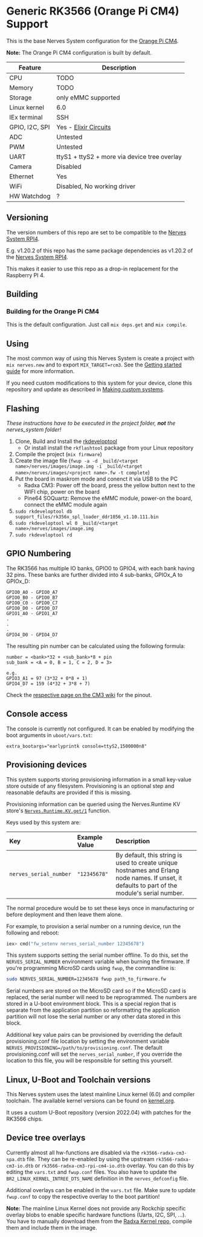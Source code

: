 # Generic RK3566 (Orange Pi CM4) Support


This is the base Nerves System configuration for the [Orange Pi CM4]([https://wiki.radxa.com/Rock3/CM/CM3](http://www.orangepi.org/html/hardWare/computerAndMicrocontrollers/details/Orange-Pi-CM4-1.html)).

**Note:** The Orange Pi CM4 configuration is built by default.


| Feature              | Description                     |
| -------------------- | ------------------------------- |
| CPU                  | TODO             |
| Memory               | TODO                    |
| Storage              | only eMMC supported  |
| Linux kernel         | 6.0               |
| IEx terminal         | SSH                   |
| GPIO, I2C, SPI       | Yes - [Elixir Circuits](https://github.com/elixir-circuits) |
| ADC                  | Untested                             |
| PWM                  | Untested      |
| UART                 | ttyS1 + ttyS2 + more via device tree overlay |
| Camera               | Disabled                           |
| Ethernet             | Yes                             |
| WiFi                 | Disabled, No working driver |
| HW Watchdog          | ? |

## Versioning

The version numbers of this repo are set to be compatible to the [Nerves System RPI4](https://github.com/nerves-project/nerves_system_rpi4).

E.g. v1.20.2 of this repo has the same package dependencies as v1.20.2 of the [Nerves System RPI4](https://github.com/nerves-project/nerves_system_rpi4).

This makes it easier to use this repo as a drop-in replacement for the Raspberry PI 4.

## Building

### Building for the Orange Pi CM4

This is the default configuration. Just call `mix deps.get` and `mix compile`.

## Using

The most common way of using this Nerves System is create a project with `mix
nerves.new` and to export `MIX_TARGET=rcm3`. See the [Getting started
guide](https://hexdocs.pm/nerves/getting-started.html#creating-a-new-nerves-app)
for more information.

If you need custom modifications to this system for your device, clone this
repository and update as described in [Making custom
systems](https://hexdocs.pm/nerves/customizing-systems.html).

## Flashing

*These instructions have to be executed in the project folder, **not** the nerves_system folder!*

1. Clone, Build and Install the [rkdeveloptool](https://github.com/rockchip-linux/rkdeveloptool.git)
    - Or install install the `rkflashtool` package from your Linux repository
1. Compile the project (`mix firmware`)
1. Create the image file (`fwup -a -d _build/<target name>/nerves/images/image.img -i _build/<target name>/nerves/images/<project name>.fw -t complete`)
1. Put the board in maskrom mode and conenct it via USB to the PC
    - Radxa CM3: Power off the board, press the yellow button next to the WIFI chip, power on the board
    - Pine64 SOQuartz: Remove the eMMC module, power-on the board, connect the eMMC module again
1. `sudo rkdeveloptool db support_files/rk356x_spl_loader_ddr1056_v1.10.111.bin`
1. `sudo rkdeveloptool wl 0 _build/<target name>/nerves/images/image.img`
1. `sudo rkdeveloptool rd`

## GPIO Numbering

The RK3566 has multiple IO banks, GPIO0 to GPIO4, with each bank having 32 pins.
These banks are further divided into 4 sub-banks, GPIOx_A to GPIOx_D:
```
GPIO0_A0 - GPIO0_A7
GPIO0_B0 - GPIO0_B7
GPIO0_C0 - GPIO0_C7
GPIO0_D0 - GPIO0_D7
GPIO1_A0 - GPIO1_A7
.
.
.
GPIO4_D0 - GPIO4_D7
```

The resulting pin number can be calculated using the following formula:
```
number = <bank>*32 + <sub_bank>*8 + pin
sub_bank = <A = 0, B = 1, C = 2, D = 3>

e.g.
GPIO3_A1 = 97 (3*32 + 0*8 + 1)
GPIO4_D7 = 159 (4*32 + 3*8 + 7)
```

Check the [respective page on the CM3 wiki](https://wiki.radxa.com/Rock3/CM/CM3/pinout) for the pinout.


## Console access

The console is currently not configured.
It can be enabled by modifying the boot arguments in `uboot/vars.txt`:
```
extra_bootargs="earlyprintk console=ttyS2,1500000n8"
```

## Provisioning devices

This system supports storing provisioning information in a small key-value store
outside of any filesystem. Provisioning is an optional step and reasonable
defaults are provided if this is missing.

Provisioning information can be queried using the Nerves.Runtime KV store's
[`Nerves.Runtime.KV.get/1`](https://hexdocs.pm/nerves_runtime/Nerves.Runtime.KV.html#get/1)
function.

Keys used by this system are:

Key                    | Example Value     | Description
:--------------------- | :---------------- | :----------
`nerves_serial_number` | `"12345678"`       | By default, this string is used to create unique hostnames and Erlang node names. If unset, it defaults to part of the module's serial number.

The normal procedure would be to set these keys once in manufacturing or before
deployment and then leave them alone.

For example, to provision a serial number on a running device, run the following
and reboot:

```elixir
iex> cmd("fw_setenv nerves_serial_number 12345678")
```

This system supports setting the serial number offline. To do this, set the
`NERVES_SERIAL_NUMBER` environment variable when burning the firmware. If you're
programming MicroSD cards using `fwup`, the commandline is:

```sh
sudo NERVES_SERIAL_NUMBER=12345678 fwup path_to_firmware.fw
```

Serial numbers are stored on the MicroSD card so if the MicroSD card is
replaced, the serial number will need to be reprogrammed. The numbers are stored
in a U-boot environment block. This is a special region that is separate from
the application partition so reformatting the application partition will not
lose the serial number or any other data stored in this block.

Additional key value pairs can be provisioned by overriding the default
provisioning.conf file location by setting the environment variable
`NERVES_PROVISIONING=/path/to/provisioning.conf`. The default provisioning.conf
will set the `nerves_serial_number`, if you override the location to this file,
you will be responsible for setting this yourself.

## Linux, U-Boot and Toolchain versions

This Nerves system uses the latest mainline Linux kernel (6.0) and compiler toolchain.
The available kernel versions can be found on [kernel.org](https://mirrors.edge.kernel.org/pub/linux/kernel).

It uses a custom U-Boot repository (version 2022.04) with patches for the RK3566 chips.

## Device tree overlays

Currently almost all hw-functions are disabled via the `rk3566-radxa-cm3-spa.dtb` file.
They can be re-enabled by using the upstream `rk3566-radxa-cm3-io.dtb` or `rk3566-radxa-cm3-rpi-cm4-io.dtb`
overlay. You can do this by editing the `vars.txt` and `fwup.conf` files.
You also have to update the `BR2_LINUX_KERNEL_INTREE_DTS_NAME` definition in the `nerves_defconfig` file.

Additional overlays can be enabled in the `vars.txt` file.
Make sure to update `fwup.conf` to copy the respective overlay to the boot partition!

**Note:** The mainline Linux Kernel does not provide any Rockchip specific overlay blobs to enable specific hardware functions (Uarts, I2C, SPI, ...). You have to manually download them from the [Radxa Kernel repo](https://github.com/radxa/kernel/tree/stable-4.19-rock3/arch/arm64/boot/dts/rockchip/overlay), compile them and include them in the image.
